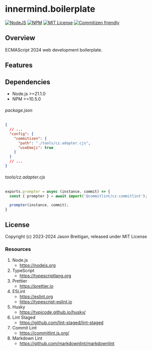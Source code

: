 # innermind.boilerplate

[![NodeJS][node]][node-url]
[![NPM][npm]][npm-url]
[![MIT License][license]][license-url]
[![Commitizen friendly][commitizen]][commitizen-url]

## Overview

ECMAScript 2024 web development boilerplate.

## Features

## Dependencies

- Node.js >=21.1.0
- NPM >=10.5.0

###### package.json

```json
{
  // ...
  "config": {
    "commitizen": {
      "path": "./tools/cz.adapter.cjs",
      "useEmoji": true
    }
  }
  // ...
}
```

###### tools/cz.adapter.cjs

```js
exports.prompter = async (instance, commit) => {
  const { prompter } = await import('@commitlint/cz-commitlint');

  prompter(instance, commit);
}
```

## License

Copyright (c) 2023-2024 Jason Breitigan, released under MIT License

### Resources

1. Node.js
   + <https://nodejs.org>
2. TypeScript
   + <https://typescriptlang.org>
3. Prettier
   + <https://prettier.io>
4. ESLint
   + <https://eslint.org>
   + <https://typescript-eslint.io>
5. Husky
   + <https://typicode.github.io/husky/>
6. Lint Staged
   + <https://github.com/lint-staged/lint-staged>
7. Commit Lint
   + <https://commitlint.js.org/>
8. Markdown Lint
   + <https://github.com/markdownlint/markdownlint>

[npm]: https://img.shields.io/npm/v/npm
[npm-url]: https://www.npmjs.com/
[node]: https://img.shields.io/badge/node-%3E%3D21.1.0-blue
[node-url]: https://nodejs.org
[license-url]: LICENSE
[license]: http://img.shields.io/badge/license-MIT-000000.svg?style=flat-square
[commitizen-url]: http://commitizen.github.io/cz-cli/
[commitizen]: https://img.shields.io/badge/commitizen-friendly-brightgreen.svg
